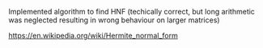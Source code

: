 Implemented algorithm to find HNF 
(techically correct, but long arithmetic was neglected resulting in wrong behaviour on larger matrices)

https://en.wikipedia.org/wiki/Hermite_normal_form

